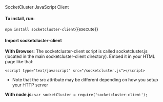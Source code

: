 SocketCluster JavaScript Client

#### To install, run:
`npm install socketcluster-client`{{execute}}

#### Import socketcluster-client
**With Browser:**
The socketcluster-client script is called socketcluster.js (located in the main socketcluster-client directory). Embed it in your HTML page like that:

`<script type="text/javascript" src="/socketcluster.js"></script>`

- Note that the src attribute may be different depending on how you setup your HTTP server

**With node.js:**
`var socketCluster = require('socketcluster-client');`
